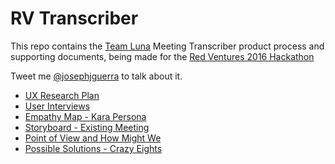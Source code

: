 # RV Transcriber

This repo contains the [Team Luna](http://teamluna.co/) Meeting Transcriber product process and supporting documents, being made for the [Red Ventures 2016 Hackathon](https://www.redventures.com/hackathon/)

Tweet me [@josephjguerra](https://twitter.com/josephjguerra) to talk about it.

- [UX Research Plan](https://github.com/josephjguerra/rv-transcriber/blob/master/UXResearchPlan-MeetingTranscriber.pdf)
- [User Interviews](https://github.com/josephjguerra/rv-transcriber/blob/master/MeetingTranscriber-UserInterviews.pdf)
- [Empathy Map - Kara Persona](https://github.com/josephjguerra/rv-transcriber/blob/master/EmpathyMap-KaraMeetingRecorderValidation.png)
- [Storyboard - Existing Meeting](https://github.com/josephjguerra/rv-transcriber/blob/master/StoryboardKaraExistingMeeting.pdf)
- [Point of View and How Might We](https://github.com/josephjguerra/rv-transcriber/blob/master/POV_HMW.pdf)
- [Possible Solutions - Crazy Eights](https://github.com/josephjguerra/rv-transcriber/blob/master/PossibileSolutionsListCrazyEights.pdf)